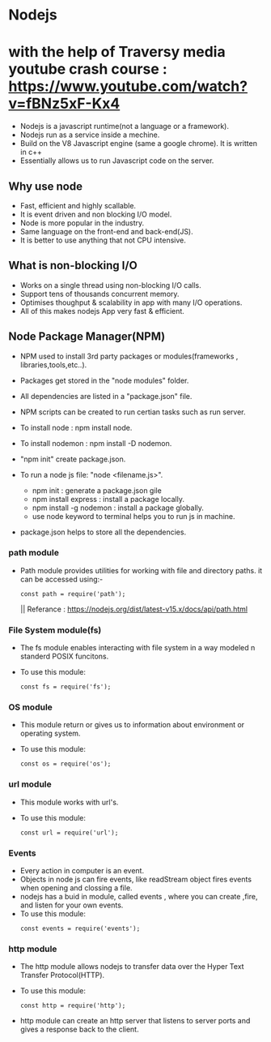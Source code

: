 # Nodejs
#  with the help of Traversy media youtube crash course : https://www.youtube.com/watch?v=fBNz5xF-Kx4

- Nodejs is a javascript runtime(not a language or a framework).
- Nodejs run as a service inside a mechine.
- Build on the V8 Javascript engine (same a google chrome). It is written in c++
- Essentially allows us to run Javascript code on the server.

## Why use node
- Fast, efficient and highly scallable.
- It is event driven and non blocking I/O model.
- Node is more popular in the industry.
- Same language on the front-end and back-end(JS).
- It is better to use anything that not CPU intensive.

## What is non-blocking I/O
- Works on a single thread using non-blocking I/O calls.
- Support tens of thousands concurrent memory.
- Optimises thoughput & scalability in app with many I/O operations.
- All of this makes nodejs App very fast & efficient.

## Node Package Manager(NPM)

- NPM used to install 3rd party packages or modules(frameworks , libraries,tools,etc..). 
- Packages get stored in the "node modules" folder.
- All dependencies  are listed in a "package.json" file.
- NPM scripts can be created to run certian tasks such as run server.

- To install node : npm install node.
- To install nodemon : npm install -D nodemon.
- "npm init" create package.json.
- To run a node js file: "node <filename.js>".
    - npm init : generate a package.json gile
    - npm install express : install a package locally.
    - npm install -g nodemon : install a package globally. 
    - use node keyword to terminal helps you to run js in machine.
- package.json helps to store all the dependencies.

### path module
- Path module provides utilities for working with file and directory paths. it can be accessed using:-

    ```
    const path = require('path');
    
    ```

    || Referance : https://nodejs.org/dist/latest-v15.x/docs/api/path.html

### File System module(fs)
 - The fs module enables interacting with file system in a way modeled n standerd POSIX funcitons.
- To use this module:

    ```
    const fs = require('fs');
    
    ```
### OS module
- This module return or gives us to information about environment or operating system.
- To use this module:

    ```
    const os = require('os');
    
    ```

### url module
- This module works with url's.
- To use this module:

    ```
    const url = require('url');
    
    ```

### Events
- Every action in computer is an event.
- Objects in node js can fire events, like readStream object fires events when opening and clossing a file.
- nodejs has a buid in module, called events , where you can create ,fire, and listen for your own events.
- To use this module:
    ```
    const events = require('events');
    
    ```
### http module
- The http module allows nodejs to transfer data over the Hyper Text Transfer Protocol(HTTP).
- To use this module:

    ```
    const http = require('http');
    ```
- http module can create an http server that listens to server ports and gives a response back to the client.